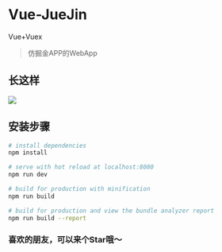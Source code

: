 # Vue-JueJin

Vue+Vuex
>仿掘金APP的WebApp

## 长这样

<img src="http://ox0uo3p10.bkt.clouddn.com/%E6%8E%98%E9%87%91.gif"></img>

## 安装步骤

``` bash
# install dependencies
npm install

# serve with hot reload at localhost:8080
npm run dev

# build for production with minification
npm run build

# build for production and view the bundle analyzer report
npm run build --report
```
### 喜欢的朋友，可以来个Star哦～

